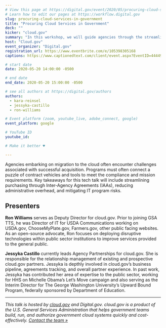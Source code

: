 ```yaml
---
# View this page at https://digital.gov/event/2020/05/procuring-cloud-services-in-government
# Learn how to edit our pages at https://workflow.digital.gov
slug: procuring-cloud-services-in-government
title: "Procuring Cloud Services in Government"
deck: ""
kicker: "cloud.gov"
summary: "In this workshop, we will guide agencies through the streamlined Technology Transformation Services cloud acquisition process at the U.S. General Services Administration. "
host: "Cloud.gov"
event_organizer: "Digital.gov"
registration_url: https://www.eventbrite.com/e/105398305168
captions: https://www.captionedtext.com/client/event.aspx?EventID=4444959&CustomerID=321

# start date
date: 2020-05-20 14:00:00 -0500

# end date
end_date: 2020-05-20 15:00:00 -0500

# see all authors at https://digital.gov/authors
authors: 
  - kara-reinsel
  - jessyka-castillo
  - ron-williams

# Event platform (zoom, youtube_live, adobe_connect, google)
event_platform: google

# YouTube ID
youtube_id: 

# Make it better ♥

---
```


Agencies embarking on migration to the cloud often encounter challenges associated with successful acquisition. Programs must often connect a puzzle of contract vehicles and tools to meet the compliance and mission requirements. Key takeaways for this tech talk will include streamlining purchasing through Inter-Agency Agreements (IAAs), reducing administrative overhead, and mitigating IT program risks.

## Presenters

**Ron Williams** serves as Deputy Director for cloud.gov. Prior to joining GSA TTS, he was Director of IT for USDA Communications working on USDA.gov, ChooseMyPlate.gov, Farmers.gov, other public facing websites. As an open-source advocate, Ron focuses on deploying disruptive technologies within public sector institutions to improve services provided to the general public.

**Jessyka Castillo** currently leads Agency Partnerships for cloud.gov. She is responsible for the relationship management of existing and prospective cloud.gov partners. Jessyka is depthly involved in cloud.gov’s business pipeline, agreements tracking, and overall partner experience. In past work, Jessyka has contributed her area of expertise to the public sector, working for HHS on Michelle Obama’s Let’s Move campaign and also serving as the Interim Director for The George Washington University’s Upward Bound Program, federally sponsored by Department of Education.

---

*This talk is hosted by [cloud.gov](https://cloud.gov/) and Digital.gov. cloud.gov is a product of the U.S. General Services Administration that helps government teams build, run, and authorize government cloud systems quickly and cost-effectively. [Contact the team »](https://cloud.gov/docs/help/)*
